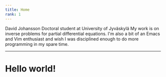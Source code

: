 ```yaml
---
title: Home
rank: 1
---
```

David Johansson
Doctoral student at University of Jyväskylä
My work is on inverse problems for partial differential equations. I'm also a bit of an Emacs and Vim enthusiast and wish I was disciplined enough to do more programming in my spare time.

---

# Hello world!
